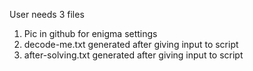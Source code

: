User needs 3 files
1. Pic in github for enigma settings
2. decode-me.txt generated after giving input to script
3. after-solving.txt generated after giving input to script
